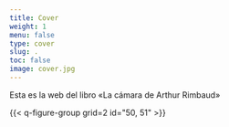 ```yaml
---
title: Cover
weight: 1
menu: false
type: cover
slug: .
toc: false
image: cover.jpg
---
```


Esta es la web del libro «La cámara de Arthur Rimbaud»

{{< q-figure-group grid=2 id="50, 51" >}}
